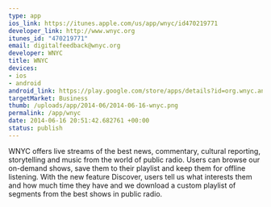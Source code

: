 ```yaml
--- 
type: app
ios_link: https://itunes.apple.com/us/app/wnyc/id470219771
developer_link: http://www.wnyc.org
itunes_id: "470219771"
email: digitalfeedback@wnyc.org
developer: WNYC
title: WNYC
devices: 
- ios
- android
android_link: https://play.google.com/store/apps/details?id=org.wnyc.android&hl=en
targetMarket: Business
thumb: /uploads/app/2014-06/2014-06-16-wnyc.png
permalink: /app/wnyc
date: 2014-06-16 20:51:42.682761 +00:00
status: publish
---
```


WNYC offers live streams of the best news, commentary, cultural reporting, storytelling and music from the world of public radio. Users can browse our on-demand shows, save them to their playlist and keep them for offline listening. With the new feature Discover, users tell us what interests them and how much time they have and we download a custom playlist of segments from the best shows in public radio. 
